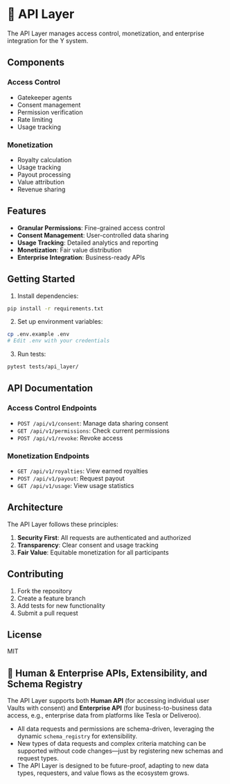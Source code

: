 # 🔑 API Layer

The API Layer manages access control, monetization, and enterprise integration for the Y system.

## Components

### Access Control
- Gatekeeper agents
- Consent management
- Permission verification
- Rate limiting
- Usage tracking

### Monetization
- Royalty calculation
- Usage tracking
- Payout processing
- Value attribution
- Revenue sharing

## Features

- **Granular Permissions**: Fine-grained access control
- **Consent Management**: User-controlled data sharing
- **Usage Tracking**: Detailed analytics and reporting
- **Monetization**: Fair value distribution
- **Enterprise Integration**: Business-ready APIs

## Getting Started

1. Install dependencies:
```bash
pip install -r requirements.txt
```

2. Set up environment variables:
```bash
cp .env.example .env
# Edit .env with your credentials
```

3. Run tests:
```bash
pytest tests/api_layer/
```

## API Documentation

### Access Control Endpoints
- `POST /api/v1/consent`: Manage data sharing consent
- `GET /api/v1/permissions`: Check current permissions
- `POST /api/v1/revoke`: Revoke access

### Monetization Endpoints
- `GET /api/v1/royalties`: View earned royalties
- `POST /api/v1/payout`: Request payout
- `GET /api/v1/usage`: View usage statistics

## Architecture

The API Layer follows these principles:
1. **Security First**: All requests are authenticated and authorized
2. **Transparency**: Clear consent and usage tracking
3. **Fair Value**: Equitable monetization for all participants

## Contributing

1. Fork the repository
2. Create a feature branch
3. Add tests for new functionality
4. Submit a pull request

## License

MIT

## 🧩 Human & Enterprise APIs, Extensibility, and Schema Registry

The API Layer supports both **Human API** (for accessing individual user Vaults with consent) and **Enterprise API** (for business-to-business data access, e.g., enterprise data from platforms like Tesla or Deliveroo).

- All data requests and permissions are schema-driven, leveraging the dynamic `schema_registry` for extensibility.
- New types of data requests and complex criteria matching can be supported without code changes—just by registering new schemas and request types.
- The API Layer is designed to be future-proof, adapting to new data types, requesters, and value flows as the ecosystem grows. 